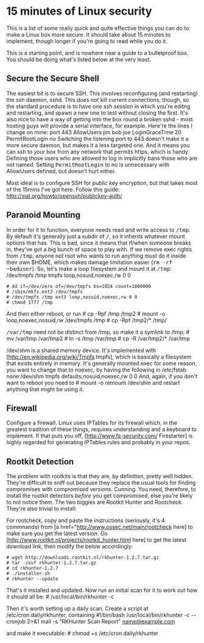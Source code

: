 15 minutes of Linux security
============================

This is a list of some really quick and quite effective things you can do to make a Linux box more secure. It should take about 15 minutes to implement, though longer if you're going to read while you do it.

This is a starting point, and is nowhere near a guide to a bulletproof box. You should be doing what's listed below at the very least.

Secure the Secure Shell
-----------------------

The easiest bit is to secure SSH. This involves reconfiguring (and restarting) the ssh daemon, sshd. This does not kill current connections, though, so the standard procedure is to have one ssh session in which you're editng and restarting, and spawn a new one to test without closing the first. It's also nice to have a way of getting into the box round a broken sshd - most hosting guys will provide a serial interface, for example. Here're the lines I change on mine:
port 443
    AllowUsers jim bob joe 
    LoginGraceTime 20
    PermitRootLogin no
Switching the listening port to 443 doesn't make it a more secure daemon, but makes it a less targeted one. And it means you can ssh to your box from any network that permits https, which is handy.
Defining those users who are allowed to log in implicitly bans those who are not named. Setting <tt>PermitRootLogin</tt> to no is unnecessary with AllowUsers defined, but doesn't hurt either.

Most ideal is to configure SSH for public key encryption, but that takes most of the 15mins I've got here. Follow this guide: http://sial.org/howto/openssh/publickey-auth/


Paranoid Mounting
------------------
In order for it to function, everyone needs read and write access to <tt>/tmp</tt>. By default it's generally just a subdir of <tt>/</tt>, so it inherits whatever mount options that has. This is bad, since it means that if/when someone breaks in, they've got a big bunch of space to play with. If we remove exec rights from <tt>/tmp</tt>, anyone not root who wants to run anything must do it inside their own $HOME, which makes damage limitation easier (<tt>rm -rf ~baduser</tt>). So, let's make a loop filesystem and mount it at <tt>/tmp</tt>:
    /dev/tmpfs	/tmp 	tmpfs loop,nosuid,noexec,rw 0 0

    # dd if=/dev/zero of=/dev/tmpfs bs=1024 count=1000000
    # /sbin/mkfs.ext3 /dev/tmpfs
    # /dev/tmpfs /tmp ext3 loop,nosuid,noexec,rw 0 0
    # chmod 1777 /tmp

And then either reboot, or run
    # cp -Rpf /tmp /tmp2
    # mount -o loop,noexec,nosuid,rw /dev/tmpfs /tmp
    # cp -Rpf /tmp2/* /tmp/

<tt>/var/tmp</tt> need not be distinct from /tmp, so make it a symlink to /tmp:
    # mv /var/tmp /var/tmp2
    # ln -s /tmp /var/tmp
    # cp -R /var/tmp2/* /var/tmp

/dev/shm is a shared memory device. It's implemented with [http://en.wikipedia.org/wiki/Tmpfs tmpfs], which is basically a filesystem that exists entirely in memory. It's generally mounted exec for some reason, you want to change that to noexec, by having the following in /etc/fstab
    none /dev/shm tmpfs defaults,nosuid,noexec,rw 0 0
And, again, if you don't want to reboot you need to 
    # mount -o remount /dev/shm
and restart anything that might be using it.

Firewall
--------

Configure a firewall. Linux uses IPTables for its firewall which, in the greatest tradition of these things, requires understanding and a keyboard to implement. If that puts you off, [http://www.fs-security.com/ Firestarter] is highly regarded for generating IPTables rules and probably in your repos.

Rootkit Detection
------------------

The problem with rootkits is that they are, by definition, pretty well hidden. They're difficult to sniff out because they replace the usual tools for finding compromises with compromised versions. Cunning.
You need, therefore, to install the rootkit detectors *before* you get compromised, else you're likely to not notice them. The two biggies are Rootkit Hunter and Rootcheck. They're also trivial to install:

For rootcheck, copy and paste the instructions (seriously, it's 4 commnands) from [a href="http://www.ossec.net/main/rootcheck here] to make sure you get the latest version.
Go [http://www.rootkit.nl/projects/rootkit_hunter.html here] to get the latest download link, then modify the below accordingly:

    # wget http://downloads.rootkit.nl/rkhunter-1.2.7.tar.gz
    # tar -zxvf rkhunter-1.2.7.tar.gz
    # cd rkhunter-1.2.7
    # ./installer.sh
    # rkhunter --update
That's it installed and updated. Now run an initial scan for it to work out how it should all be:
    # /usr/local/bin/rkhunter -c

Then it's worth setting up a daily scan. Create a script at /etc/cron.daily/rkhunter, containing
    #!/bin/bash
    /usr/local/bin/rkhunter -c --cronjob 2>&1 mail -s "RKHunter Scan Report" name@example.com

and make it executable:
    # chmod +x /etc/cron.daily/rkhunter

